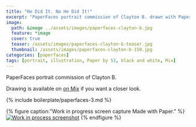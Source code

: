 ```yaml
---
title: "He Did It. No He Did It!"
excerpt: "PaperFaces portrait commission of Clayton B. drawn with Paper by 53 on an iPad."
image: 
  path: &image ../assets/images/paperfaces-clayton-b.jpg 
  feature: *image
  cover: true
  teaser: /assets/images/paperfaces-clayton-b-teaser.jpg
  thumbnail: /assets/images/paperfaces-clayton-b-150.jpg
categories: [paperfaces]
tags: [portrait, illustration, Paper by 53, black and white, Mix]
---
```


PaperFaces portrait commission of Clayton B. 

Drawing is available on [on Mix](https://mix.fiftythree.com/11098-Michael-Rose/300453) if you want a closer look.

{% include boilerplate/paperfaces-3.md %}

{% figure caption:"Work in progress screen capture Made with Paper." %}
[![Work in process screenshot](/assets/images/paperfaces-clayton-b-process-1-900.jpg)](/assets/images/paperfaces-clayton-b-process-1-lg.jpg)
{% endfigure %}
